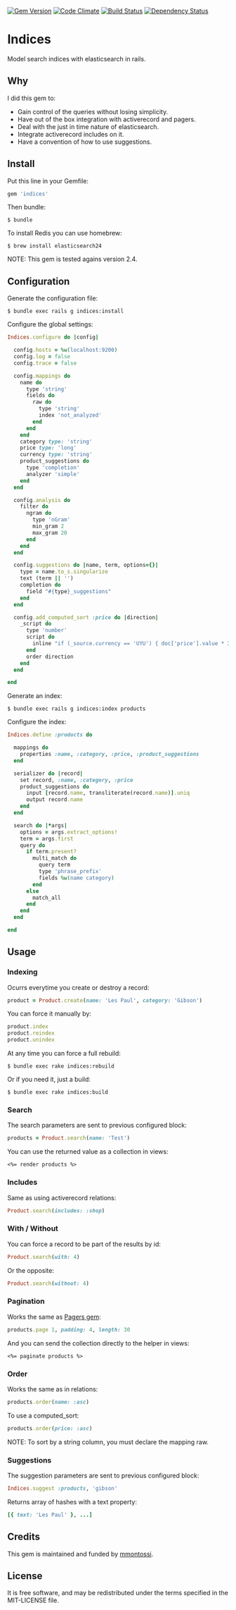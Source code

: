 [![Gem Version](https://badge.fury.io/rb/indices.svg)](http://badge.fury.io/rb/indices)
[![Code Climate](https://codeclimate.com/github/mmontossi/indices/badges/gpa.svg)](https://codeclimate.com/github/mmontossi/indices)
[![Build Status](https://travis-ci.org/mmontossi/indices.svg)](https://travis-ci.org/mmontossi/indices)
[![Dependency Status](https://gemnasium.com/mmontossi/indices.svg)](https://gemnasium.com/mmontossi/indices)

# Indices

Model search indices with elasticsearch in rails.

## Why

I did this gem to:

- Gain control of the queries without losing simplicity.
- Have out of the box integration with activerecord and pagers.
- Deal with the just in time nature of elasticsearch.
- Integrate activerecord includes on it.
- Have a convention of how to use suggestions.

## Install

Put this line in your Gemfile:
```ruby
gem 'indices'
```

Then bundle:
```
$ bundle
```

To install Redis you can use homebrew:
```
$ brew install elasticsearch24
```

NOTE: This gem is tested agains version 2.4.

## Configuration

Generate the configuration file:
```
$ bundle exec rails g indices:install
```

Configure the global settings:
```ruby
Indices.configure do |config|

  config.hosts = %w(localhost:9200)
  config.log = false
  config.trace = false

  config.mappings do
    name do
      type 'string'
      fields do
        raw do
          type 'string'
          index 'not_analyzed'
        end
      end
    end
    category type: 'string'
    price type: 'long'
    currency type: 'string'
    product_suggestions do
      type 'completion'
      analyzer 'simple'
    end
  end

  config.analysis do
    filter do
      ngram do
        type 'nGram'
        min_gram 2
        max_gram 20
      end
    end
  end

  config.suggestions do |name, term, options={}|
    type = name.to_s.singularize
    text (term || '')
    completion do
      field "#{type}_suggestions"
    end
  end

  config.add_computed_sort :price do |direction|
    _script do
      type 'number'
      script do
        inline "if (_source.currency == 'UYU') { doc['price'].value * 30 }"
      end
      order direction
    end
  end

end
```

Generate an index:
```
$ bundle exec rails g indices:index products
```

Configure the index:
```ruby
Indices.define :products do

  mappings do
    properties :name, :category, :price, :product_suggestions
  end

  serializer do |record|
    set record, :name, :category, :price
    product_suggestions do
      input [record.name, transliterate(record.name)].uniq
      output record.name
    end
  end

  search do |*args|
    options = args.extract_options!
    term = args.first
    query do
      if term.present?
        multi_match do
          query term
          type 'phrase_prefix'
          fields %w(name category)
        end
      else
        match_all
      end
    end
  end

end
```

## Usage

### Indexing

Ocurrs everytime you create or destroy a record:
```ruby
product = Product.create(name: 'Les Paul', category: 'Gibson')
```

You can force it manually by:
```ruby
product.index
product.reindex
product.unindex
```

At any time you can force a full rebuild:
```
$ bundle exec rake indices:rebuild
```

Or if you need it, just a build:
```
$ bundle exec rake indices:build
```

### Search

The search parameters are sent to previous configured block:
```ruby
products = Product.search(name: 'Test')
```

You can use the returned value as a collection in views:
```erb
<%= render products %>
```

### Includes

Same as using activerecord relations:
```ruby
Product.search(includes: :shop)
```

### With / Without

You can force a record to be part of the results by id:
```ruby
Product.search(with: 4)
```

Or the opposite:
```ruby
Product.search(without: 4)
```

### Pagination

Works the same as [Pagers gem](https://github.com/mmontossi/pagers):
```ruby
products.page 1, padding: 4, length: 30
```

And you can send the collection directly to the helper in views:
```erb
<%= paginate products %>
```

### Order

Works the same as in relations:
```ruby
products.order(name: :asc)
```

To use a computed_sort:
```ruby
products.order(price: :asc)
```

NOTE: To sort by a string column, you must declare the mapping raw.

### Suggestions

The suggestion parameters are sent to previous configured block:
```ruby
Indices.suggest :products, 'gibson'
```

Returns array of hashes with a text property:
```ruby
[{ text: 'Les Paul' }, ...]
```

## Credits

This gem is maintained and funded by [mmontossi](https://github.com/mmontossi).

## License

It is free software, and may be redistributed under the terms specified in the MIT-LICENSE file.
